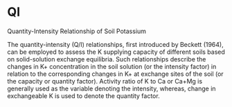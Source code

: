 # QI
Quantity-Intensity Relationship of Soil Potassium

The quantity-intensity (Q/I) relationships, first introduced by Beckett (1964), can be employed to assess the K supplying capacity of different soils based on solid-solution exchange equilibria. Such relationships describe the changes in K+ concentration in the soil solution (or the intensity factor) in relation to the corresponding changes in K+ at exchange sites of the soil (or the capacity or quantity factor). Activity ratio of K to Ca or Ca+Mg is generally used as the variable denoting the intensity, whereas, change in exchangeable K is used to denote the quantity factor.
